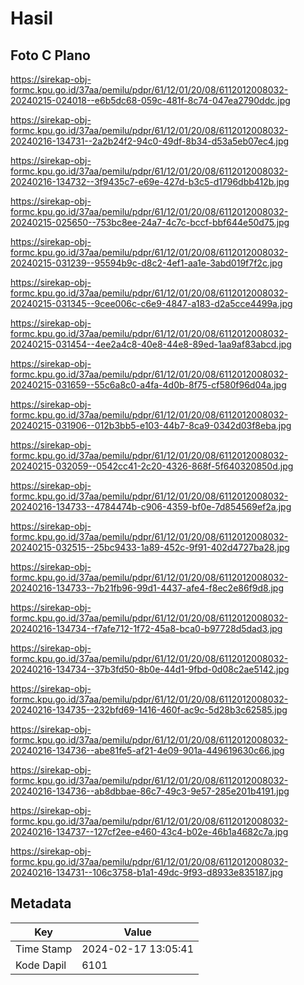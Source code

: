 # Hasil

## Foto C Plano

https://sirekap-obj-formc.kpu.go.id/37aa/pemilu/pdpr/61/12/01/20/08/6112012008032-20240215-024018--e6b5dc68-059c-481f-8c74-047ea2790ddc.jpg

https://sirekap-obj-formc.kpu.go.id/37aa/pemilu/pdpr/61/12/01/20/08/6112012008032-20240216-134731--2a2b24f2-94c0-49df-8b34-d53a5eb07ec4.jpg

https://sirekap-obj-formc.kpu.go.id/37aa/pemilu/pdpr/61/12/01/20/08/6112012008032-20240216-134732--3f9435c7-e69e-427d-b3c5-d1796dbb412b.jpg

https://sirekap-obj-formc.kpu.go.id/37aa/pemilu/pdpr/61/12/01/20/08/6112012008032-20240215-025650--753bc8ee-24a7-4c7c-bccf-bbf644e50d75.jpg

https://sirekap-obj-formc.kpu.go.id/37aa/pemilu/pdpr/61/12/01/20/08/6112012008032-20240215-031239--95594b9c-d8c2-4ef1-aa1e-3abd019f7f2c.jpg

https://sirekap-obj-formc.kpu.go.id/37aa/pemilu/pdpr/61/12/01/20/08/6112012008032-20240215-031345--9cee006c-c6e9-4847-a183-d2a5cce4499a.jpg

https://sirekap-obj-formc.kpu.go.id/37aa/pemilu/pdpr/61/12/01/20/08/6112012008032-20240215-031454--4ee2a4c8-40e8-44e8-89ed-1aa9af83abcd.jpg

https://sirekap-obj-formc.kpu.go.id/37aa/pemilu/pdpr/61/12/01/20/08/6112012008032-20240215-031659--55c6a8c0-a4fa-4d0b-8f75-cf580f96d04a.jpg

https://sirekap-obj-formc.kpu.go.id/37aa/pemilu/pdpr/61/12/01/20/08/6112012008032-20240215-031906--012b3bb5-e103-44b7-8ca9-0342d03f8eba.jpg

https://sirekap-obj-formc.kpu.go.id/37aa/pemilu/pdpr/61/12/01/20/08/6112012008032-20240215-032059--0542cc41-2c20-4326-868f-5f640320850d.jpg

https://sirekap-obj-formc.kpu.go.id/37aa/pemilu/pdpr/61/12/01/20/08/6112012008032-20240216-134733--4784474b-c906-4359-bf0e-7d854569ef2a.jpg

https://sirekap-obj-formc.kpu.go.id/37aa/pemilu/pdpr/61/12/01/20/08/6112012008032-20240215-032515--25bc9433-1a89-452c-9f91-402d4727ba28.jpg

https://sirekap-obj-formc.kpu.go.id/37aa/pemilu/pdpr/61/12/01/20/08/6112012008032-20240216-134733--7b21fb96-99d1-4437-afe4-f8ec2e86f9d8.jpg

https://sirekap-obj-formc.kpu.go.id/37aa/pemilu/pdpr/61/12/01/20/08/6112012008032-20240216-134734--f7afe712-1f72-45a8-bca0-b97728d5dad3.jpg

https://sirekap-obj-formc.kpu.go.id/37aa/pemilu/pdpr/61/12/01/20/08/6112012008032-20240216-134734--37b3fd50-8b0e-44d1-9fbd-0d08c2ae5142.jpg

https://sirekap-obj-formc.kpu.go.id/37aa/pemilu/pdpr/61/12/01/20/08/6112012008032-20240216-134735--232bfd69-1416-460f-ac9c-5d28b3c62585.jpg

https://sirekap-obj-formc.kpu.go.id/37aa/pemilu/pdpr/61/12/01/20/08/6112012008032-20240216-134736--abe81fe5-af21-4e09-901a-449619630c66.jpg

https://sirekap-obj-formc.kpu.go.id/37aa/pemilu/pdpr/61/12/01/20/08/6112012008032-20240216-134736--ab8dbbae-86c7-49c3-9e57-285e201b4191.jpg

https://sirekap-obj-formc.kpu.go.id/37aa/pemilu/pdpr/61/12/01/20/08/6112012008032-20240216-134737--127cf2ee-e460-43c4-b02e-46b1a4682c7a.jpg

https://sirekap-obj-formc.kpu.go.id/37aa/pemilu/pdpr/61/12/01/20/08/6112012008032-20240216-134731--106c3758-b1a1-49dc-9f93-d8933e835187.jpg


## Metadata

| Key        | Value               |
| ---------- | ------------------- |
| Time Stamp | 2024-02-17 13:05:41 |
| Kode Dapil | 6101                |



